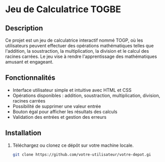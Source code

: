 # Jeu de Calculatrice TOGBE 

## Description
Ce projet est un jeu de calculatrice interactif nommé TOGP, où les utilisateurs peuvent effectuer des opérations mathématiques telles que l'addition, la soustraction, la multiplication, la division et le calcul des racines carrées. Le jeu vise à rendre l'apprentissage des mathématiques amusant et engageant.

## Fonctionnalités
- Interface utilisateur simple et intuitive avec HTML et CSS
- Opérations disponibles : addition, soustraction, multiplication, division, racines carrées
- Possibilité de supprimer une valeur entrée
- Bouton égal pour afficher les résultats des calculs
- Validation des entrées et gestion des erreurs

## Installation
1. Téléchargez ou clonez ce dépôt sur votre machine locale.
   ```bash
   git clone https://github.com/votre-utilisateur/votre-depot.gi
